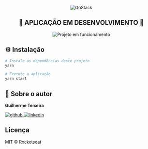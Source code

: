 <p align="center">
    <img alt="GoStack" src="https://ap.imagensbrasil.org/images/2020/04/09/banner-bootcamp-gostack-11.png" />
</p>

<h2 align="center">
🚧 APLICAÇÃO EM DESENVOLVIMENTO 🚧
</h2>

<p align="center">
    <img alt="Projeto em funcionamento" src="https://media.giphy.com/media/kHaeJOOEB6Fi1p3zL9/giphy.gif" />
</p>

## ⚙️ Instalação

```Bash
# Instale as dependências deste projeto
yarn

# Execute a aplicação
yarn start
```

## 🙂 Sobre o autor

**Guilherme Teixeira**

[![github](http://ap.imagensbrasil.org/images/2018/12/10/github-logo-1.png) ](https://github.com/guitexa)
[![linkedin](http://ap.imagensbrasil.org/images/2018/12/10/linkedin-1.png)](https://www.linkedin.com/in/guitexa/)

## Licença

[MIT](./LICENSE) &copy; [Rocketseat](https://rocketseat.com.br/)
